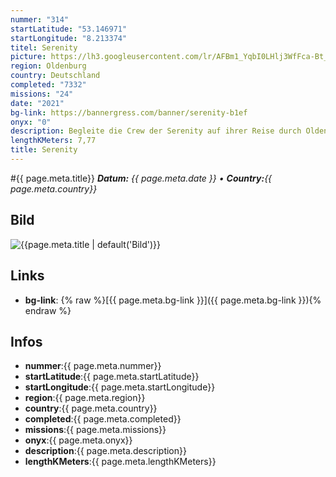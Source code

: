 ```yaml
---
nummer: "314"
startLatitude: "53.146971"
startLongitude: "8.213374"
titel: Serenity
picture: https://lh3.googleusercontent.com/lr/AFBm1_YqbI0LHlj3WfFca-Bt_70k1Rkld4DOw7i33RxmYd3h04_gaWP8SMmFirhcqqdOKd26s4N2QzlHA4i1ci6Omln5XJfwg7lK-X93RobXOnneGv_Gxvl20qzgoQnhSyQ9VyCnCSdZAkW4inB_I5c2bbIIQBu-kJL2N6gnzTu9V8yNfMBvVlkcoBK5xnjZJR7hHGRdvRUjP7wcOTY1iz5B9MBHS_eyjUeHgngm1nVqyUQzSAszpwh-IDGE2-LUQ_sINbe4uPqt5MxhSuNp10D0IfrdqZs_XzfgTJK4PcAZR4q7hChbVZINrRyXmQ57b7K5fYy_UZ-IKlkQ-1ssy3zM6s7i8x5Q99QWrnjmAzC5xZVxs6CUcAYEbLdc3gGgvBsw8IuINxf6rOZ73ozGkJvD5Cl72NHLtAkIltZPYwSwGHYNSbllkNeH-xehmazuI6IAxzOOczxvdkktn0aHd9_7xs5DsM-wuUVPlHYChBIPrKB31Aclbw_QrllvkJF7HA1OI7VrihhfgNvC5HcUDhA9-ryn3tNBRjoZ-L6MQ9wNH-eC3JCU3jc6M2Mo-5Io6WqjlCUJr-5kEMnDYBMYa8zpK25tljQiy2C_drM1BG2p7BwUYQFDm--HVOtljv2WBsWRHCPs-ibIiudoGczbuZOsFrmH9oGdYjBc_ApH6snAfjnlH0K3ZdIPYd974qKMOuFKVMefVHJz9Jk4dZ12thphnTZEJU0zRHK792Tn1NMe7ielNG4bet_zCv9dRFIoXJgGK2xWCE0zjBujPEOTa8Tp-TKlvdTWtq--63X4GaEy-kzMIlDKd2HVCoLEApMGciCElm9rteKhbTbIZjzzkYvCHjqbJjQWNjE
region: Oldenburg
country: Deutschland
completed: "7332"
missions: "24"
date: "2021"
bg-link: https://bannergress.com/banner/serenity-b1ef
onyx: "0"
description: Begleite die Crew der Serenity auf ihrer Reise durch Oldenburg. Es sollte einige uniques geben.
lengthKMeters: 7,77
title: Serenity
---
```


#{{ page.meta.title}}
_**Datum:** {{ page.meta.date }} • **Country:**{{ page.meta.country}}_

## Bild
![{{page.meta.title | default('Bild')}}]({{page.meta.picture}})

## Links
- **bg-link**: {% raw %}[{{ page.meta.bg-link }}]({{ page.meta.bg-link }}){% endraw %}

## Infos
- **nummer**:{{ page.meta.nummer}}
- **startLatitude**:{{ page.meta.startLatitude}}
- **startLongitude**:{{ page.meta.startLongitude}}
- **region**:{{ page.meta.region}}
- **country**:{{ page.meta.country}}
- **completed**:{{ page.meta.completed}}
- **missions**:{{ page.meta.missions}}
- **onyx**:{{ page.meta.onyx}}
- **description**:{{ page.meta.description}}
- **lengthKMeters**:{{ page.meta.lengthKMeters}}

